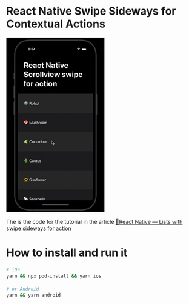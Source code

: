# React Native Swipe Sideways for Contextual Actions

![hero.gif](./hero.gif)

The is the code for the tutorial in the article [📱React Native — Lists with swipe sideways for action](https://medium.com/stackademic/react-native-lists-with-swipe-sideways-for-action-145bb617a037)

# How to install and run it

```bash
# iOS
yarn && npx pod-install && yarn ios

# or Android
yarn && yarn android
```
